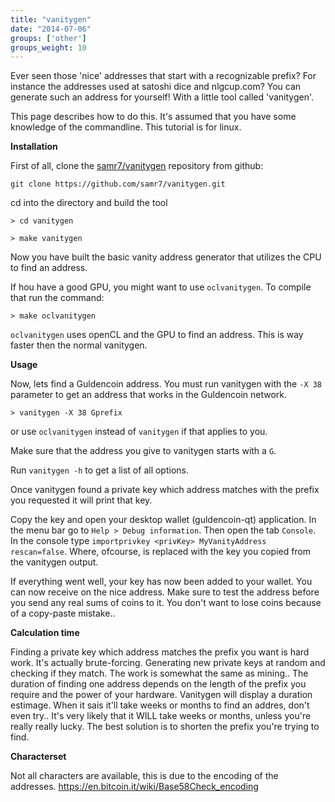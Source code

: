 ```yaml
---
title: "vanitygen"
date: "2014-07-06"
groups: ['other']
groups_weight: 10
---
```


Ever seen those 'nice' addresses that start with a recognizable prefix? For instance the addresses used at satoshi dice and nlgcup.com?
You can generate such an address for yourself! With a little tool called 'vanitygen'.

This page describes how to do this. It's assumed that you have some knowledge of the commandline.
This tutorial is for linux.


**Installation**

First of all, clone the [samr7/vanitygen](https://github.com/samr7/vanitygen) repository from github:

`git clone https://github.com/samr7/vanitygen.git`

cd into the directory and build the tool

`> cd vanitygen`

`> make vanitygen`

Now you have built the basic vanity address generator that utilizes the CPU to find an address.

If hou have a good GPU, you might want to use `oclvanitygen`. To compile that run the command:

`> make oclvanitygen`

`oclvanitygen` uses openCL and the GPU to find an address. This is way faster then the normal vanitygen.


**Usage**

Now, lets find a Guldencoin address. You must run vanitygen with the `-X 38` parameter to get an address that works in the Guldencoin network.

`> vanitygen -X 38 Gprefix`

or use `oclvanitygen` instead of `vanitygen` if that applies to you.

Make sure that the address you give to vanitygen starts with a `G`.

Run `vanitygen -h` to get a list of all options.

Once vanitygen found a private key which address matches with the prefix you requested it will print that key.

Copy the key and open your desktop wallet (guldencoin-qt) application. In the menu bar go to `Help > Debug information`. Then open the tab `Console`. In the console type `importprivkey <privKey> MyVanityAddress rescan=false`. Where, ofcourse, <privKey> is replaced with the key you copied from the vanitygen output.

If everything went well, your key has now been added to your wallet. You can now receive on the nice address.
Make sure to test the address before you send any real sums of coins to it. You don't want to lose coins because of a copy-paste mistake..


**Calculation time**

Finding a private key which address matches the prefix you want is hard work. It's actually brute-forcing. Generating new private keys at random and checking if they match. The work is somewhat the same as mining.. The duration of finding one address depends on the length of the prefix you require and the power of your hardware. Vanitygen will display a duration estimage. When it sais it'll take weeks or months to find an addres, don't even try.. It's very likely that it WILL take weeks or months, unless you're really really lucky. The best solution is to shorten the prefix you're trying to find.


**Characterset**

Not all characters are available, this is due to the encoding of the addresses.
https://en.bitcoin.it/wiki/Base58Check_encoding

